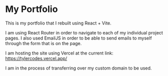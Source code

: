 # My Portfolio

This is my portfolio that I rebuilt using React + Vite.

I am using React Router in order to navigate to each of my individual project pages. I also used EmailJS in order to be able to send emails to myself through the form that is on the page.

I am hosting the site using Vercel at the current link: https://tylercodes.vercel.app/

I am in the process of transferring over my custom domain to be used.
